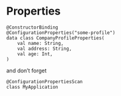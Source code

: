 # Properties

```kotlin,noplayground
@ConstructorBinding
@ConfigurationProperties("some-profile")
data class CompanyProfileProperties(
    val name: String,
    val address: String,
    val age: Int,
)
```

and don’t forget

```kotlin,noplayground
@ConfigurationPropertiesScan
class MyApplication
```

